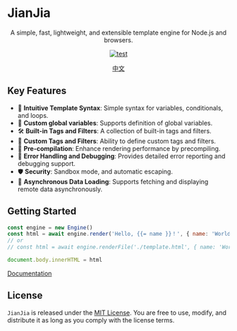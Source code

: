 # JianJia

<p align="center">A simple, fast, lightweight, and extensible template engine for Node.js and browsers.</p>

<p align="center">
  <a href="https://github.com/vvenv/jianjia/actions/workflows/test.yml"><img src="https://github.com/vvenv/jianjia/actions/workflows/test.yml/badge.svg" alt="test"></a>
</p>

<p align="center">
  <a href="./README-zh-CN.md">中文</a>
</p>

## Key Features

- 📝 **Intuitive Template Syntax**: Simple syntax for variables, conditionals, and loops.
- 🔗 **Custom global variables**: Supports definition of global variables.
- 🛠️ **Built-in Tags and Filters**: A collection of built-in tags and filters.
- 🎨 **Custom Tags and Filters**: Ability to define custom tags and filters.
- 🚀 **Pre-compilation**: Enhance rendering performance by precompiling.
- 🐛 **Error Handling and Debugging**: Provides detailed error reporting and debugging support.
- 🛡️ **Security**: Sandbox mode, and automatic escaping.
- 🛫 **Asynchronous Data Loading**: Supports fetching and displaying remote data asynchronously.

## Getting Started

```javascript
const engine = new Engine()
const html = await engine.render('Hello, {{= name }}！', { name: 'World' })
// or
// const html = await engine.renderFile('./template.html', { name: 'World' })

document.body.innerHTML = html
```

[Documentation](./documentation.md)

## License

`JianJia` is released under the [MIT License](https://opensource.org/licenses/MIT). You are free to use, modify, and distribute it as long as you comply with the license terms.
